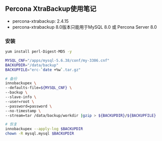 ## Percona XtraBackup使用笔记
* percona-xtrabackup: 2.4.15
* percona-xtrabackup 8.0版本只能用于MySQL 8.0 或 Percona Server 8.0

### 安装
```bash
yum install perl-Digest-MD5 -y

MYSQL_CNF="/apps/mysql-5.6.38/conf/my-3306.cnf"
BACKUPDIR="/data/backup"
BACKUPFILE="erc-`date +%w`.tar.gz"

# 备份
innobackupex \
--defaults-file=${MYSQL_CNF} \
--backup \
--slave-info \
--user=root \
--password=password \
--no-timestamp \
--stream=tar /data/backup/workdir |gzip > ${BACKUPDIR}/${BACKUPFILE}

# 恢复
innobackupex --apply-log $BACKUPDIR
chown -R mysql.mysql $BACKUPDIR
```